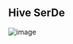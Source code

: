 ## Hive SerDe
![image](https://user-images.githubusercontent.com/19809692/28099608-8a6e84fc-668b-11e7-8ac1-4510192063a8.png)
